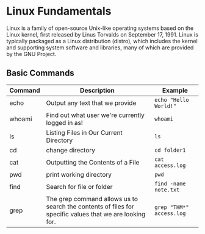 # Linux Fundamentals

Linux is a family of open-source Unix-like operating systems based on the Linux kernel, first released by Linus Torvalds on September 17, 1991. Linux is typically packaged as a Linux distribution (distro), which includes the kernel and supporting system software and libraries, many of which are provided by the GNU Project.

## Basic Commands

| Command 	| Description                                                                                             	| Example                             	|
|---------	|---------------------------------------------------------------------------------------------------------	|-------------------------------------	|
| echo    	| Output any text that we provide                                                                         	| ```echo "Hello World!"```           	|
| whoami  	| Find out what user we're currently logged in as!                                                        	| ```whoami```                        	|
| ls      	| Listing Files in Our Current Directory                                                                  	| ```ls```                            	|
| cd      	| change directory                                                                                        	| ```cd folder1```                    	|
| cat     	| Outputting the Contents of a File                                                                       	| ```cat access.log```                	|
| pwd     	| print working directory                                                                                 	| ```pwd```                           	|
| find    	| Search for file or folder                                                                               	| ```find -name note.txt```           	|
| grep    	| The grep command allows us to search the contents of files for specific values that we are looking for. 	| ```grep "THM*" access.log``` 	|

